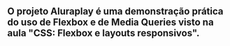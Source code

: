 ## O projeto Aluraplay é uma demonstração prática do uso de Flexbox e de Media Queries visto na aula "CSS: Flexbox e layouts responsivos". ##